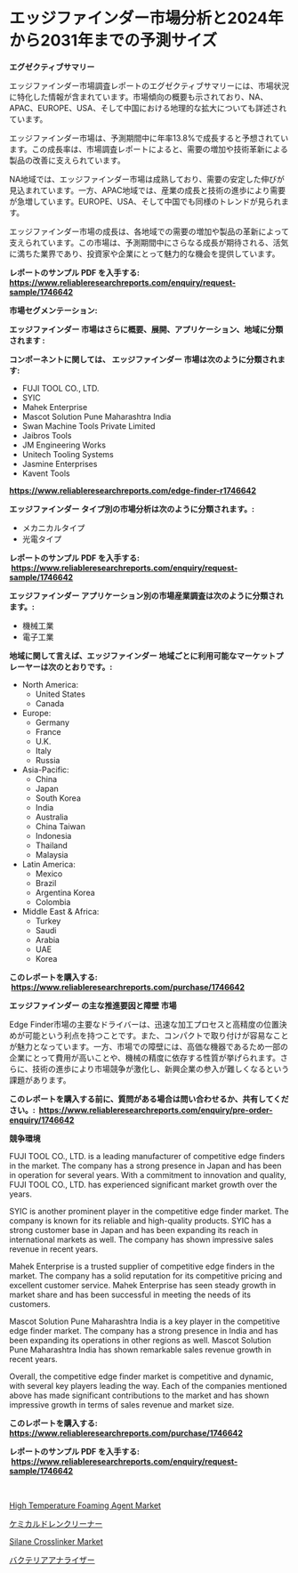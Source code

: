 <p><h1>エッジファインダー市場分析と2024年から2031年までの予測サイズ</h1></p><p><strong>エグゼクティブサマリー</strong></p>
<p><p>エッジファインダー市場調査レポートのエグゼクティブサマリーには、市場状況に特化した情報が含まれています。市場傾向の概要も示されており、NA、APAC、EUROPE、USA、そして中国における地理的な拡大についても詳述されています。</p><p>エッジファインダー市場は、予測期間中に年率13.8%で成長すると予想されています。この成長率は、市場調査レポートによると、需要の増加や技術革新による製品の改善に支えられています。</p><p>NA地域では、エッジファインダー市場は成熟しており、需要の安定した伸びが見込まれています。一方、APAC地域では、産業の成長と技術の進歩により需要が急増しています。EUROPE、USA、そして中国でも同様のトレンドが見られます。</p><p>エッジファインダー市場の成長は、各地域での需要の増加や製品の革新によって支えられています。この市場は、予測期間中にさらなる成長が期待される、活気に満ちた業界であり、投資家や企業にとって魅力的な機会を提供しています。</p></p>
<p><strong>レポートのサンプル PDF を入手する: <a href="https://www.reliableresearchreports.com/enquiry/request-sample/1746642">https://www.reliableresearchreports.com/enquiry/request-sample/1746642</a></strong></p>
<p><strong>市場セグメンテーション:</strong></p>
<p><strong> エッジファインダー 市場はさらに概要、展開、アプリケーション、地域に分類されます :</strong></p>
<p><strong>コンポーネントに関しては、 エッジファインダー 市場は次のように分類されます: &nbsp;</strong></p>
<p><ul><li>FUJI TOOL CO., LTD.</li><li>SYIC</li><li>Mahek Enterprise</li><li>Mascot Solution Pune Maharashtra India</li><li>Swan Machine Tools Private Limited</li><li>Jaibros Tools</li><li>JM Engineering Works</li><li>Unitech Tooling Systems</li><li>Jasmine Enterprises</li><li>Kavent Tools</li></ul></p>
<p><strong><a href="https://www.reliableresearchreports.com/edge-finder-r1746642">https://www.reliableresearchreports.com/edge-finder-r1746642</a></strong></p>
<p><strong> エッジファインダー タイプ別の市場分析は次のように分類されます。:</strong></p>
<p><ul><li>メカニカルタイプ</li><li>光電タイプ</li></ul></p>
<p><strong>レポートのサンプル PDF を入手する: &nbsp;<a href="https://www.reliableresearchreports.com/enquiry/request-sample/1746642">https://www.reliableresearchreports.com/enquiry/request-sample/1746642</a></strong></p>
<p><strong> エッジファインダー アプリケーション別の市場産業調査は次のように分類されます。:</strong></p>
<p><ul><li>機械工業</li><li>電子工業</li></ul></p>
<p><strong>地域に関して言えば、エッジファインダー 地域ごとに利用可能なマーケットプレーヤーは次のとおりです。:</strong></p>
<p><ul>
    <li>
        North America:
        <ul>
            <li>United States</li>
            <li>Canada</li>
        </ul>
    </li>
    <li>
        Europe:
        <ul>
            <li>Germany</li>
            <li>France</li>
            <li>U.K.</li>
            <li>Italy</li>
            <li>Russia</li>
        </ul>
    </li>
    <li>
        Asia-Pacific:
        <ul>
            <li>China</li>
            <li>Japan</li>
            <li>South Korea</li>
            <li>India</li>
            <li>Australia</li>
            <li>China Taiwan</li>
            <li>Indonesia</li>
            <li>Thailand</li>
            <li>Malaysia</li>
        </ul>
    </li>
    <li>
        Latin America:
        <ul>
            <li>Mexico</li>
            <li>Brazil</li>
            <li>Argentina Korea</li>
            <li>Colombia</li>
        </ul>
    </li>
    <li>
        Middle East & Africa:
        <ul>
            <li>Turkey</li>
            <li>Saudi</li>
            <li>Arabia</li>
            <li>UAE</li>
            <li>Korea</li>
        </ul>
    </li>
    </ul></p>
<p><strong>このレポートを購入する: &nbsp;<a href="https://www.reliableresearchreports.com/purchase/1746642">https://www.reliableresearchreports.com/purchase/1746642</a></strong></p>
<p><strong>エッジファインダー の主な推進要因と障壁 市場</strong></p>
<p><p>Edge Finder市場の主要なドライバーは、迅速な加工プロセスと高精度の位置決めが可能という利点を持つことです。また、コンパクトで取り付けが容易なことが魅力となっています。一方、市場での障壁には、高価な機器であるため一部の企業にとって費用が高いことや、機械の精度に依存する性質が挙げられます。さらに、技術の進歩により市場競争が激化し、新興企業の参入が難しくなるという課題があります。</p></p>
<p><strong>このレポートを購入する前に、質問がある場合は問い合わせるか、共有してください。:&nbsp; <a href="https://www.reliableresearchreports.com/enquiry/pre-order-enquiry/1746642">https://www.reliableresearchreports.com/enquiry/pre-order-enquiry/1746642</a></strong></p>
<p><strong>競争環境</strong></p>
<p><p>FUJI TOOL CO., LTD. is a leading manufacturer of competitive edge finders in the market. The company has a strong presence in Japan and has been in operation for several years. With a commitment to innovation and quality, FUJI TOOL CO., LTD. has experienced significant market growth over the years.</p><p>SYIC is another prominent player in the competitive edge finder market. The company is known for its reliable and high-quality products. SYIC has a strong customer base in Japan and has been expanding its reach in international markets as well. The company has shown impressive sales revenue in recent years.</p><p>Mahek Enterprise is a trusted supplier of competitive edge finders in the market. The company has a solid reputation for its competitive pricing and excellent customer service. Mahek Enterprise has seen steady growth in market share and has been successful in meeting the needs of its customers.</p><p>Mascot Solution Pune Maharashtra India is a key player in the competitive edge finder market. The company has a strong presence in India and has been expanding its operations in other regions as well. Mascot Solution Pune Maharashtra India has shown remarkable sales revenue growth in recent years.</p><p>Overall, the competitive edge finder market is competitive and dynamic, with several key players leading the way. Each of the companies mentioned above has made significant contributions to the market and has shown impressive growth in terms of sales revenue and market size.</p></p>
<p><strong>このレポートを購入する: &nbsp; <a href="https://www.reliableresearchreports.com/purchase/1746642">https://www.reliableresearchreports.com/purchase/1746642</a></strong></p>
<p><strong>レポートのサンプル PDF を入手する: &nbsp;<a href="https://www.reliableresearchreports.com/enquiry/request-sample/1746642">https://www.reliableresearchreports.com/enquiry/request-sample/1746642</a></strong><strong></strong></p>
<p>&nbsp;</p>
<p><p><a href="https://www.linkedin.com/pulse/high-temperature-foaming-agent-market-research-report-c6sfe?trackingId=BRik65oIFv7Az%2FyLgyCfFw%3D%3D">High Temperature Foaming Agent Market</a></p><p><a href="https://medium.com/@brayanborer2023/%E5%8C%96%E5%AD%A6%E6%8E%92%E6%B0%B4%E6%B4%97%E6%B5%84%E5%89%A4%E5%B8%82%E5%A0%B4%E3%81%AF-%E5%B8%82%E5%A0%B4%E3%82%B7%E3%82%A7%E3%82%A2-%E3%82%B5%E3%82%A4%E3%82%BA-2031%E5%B9%B4%E3%81%BE%E3%81%A7%E3%81%AE%E4%BA%88%E6%B8%AC%E3%82%92%E9%87%8D%E8%A6%96%E3%81%97%E3%81%A6%E3%81%84%E3%81%BE%E3%81%99-366a379229ed">ケミカルドレンクリーナー</a></p><p><a href="https://www.linkedin.com/pulse/silane-crosslinker-market-size-share-global-analysis-g0cle?trackingId=DZVlhFDQT4BY3YVsyo31TQ%3D%3D">Silane Crosslinker Market</a></p><p><a href="https://medium.com/@elenorkiehn/%E3%83%90%E3%82%AF%E3%83%86%E3%83%AA%E3%82%A2%E3%82%A2%E3%83%8A%E3%83%A9%E3%82%A4%E3%82%B6%E3%83%BC%E5%B8%82%E5%A0%B4%E3%81%AE%E5%B1%95%E6%9C%9B-%E7%94%A3%E6%A5%AD%E3%81%AE%E6%A6%82%E8%A6%81%E3%81%A8%E4%BA%88%E6%B8%AC-2024%E5%B9%B4%E3%81%8B%E3%82%892031%E5%B9%B4-53e37ec14514">バクテリアアナライザー</a></p></p>